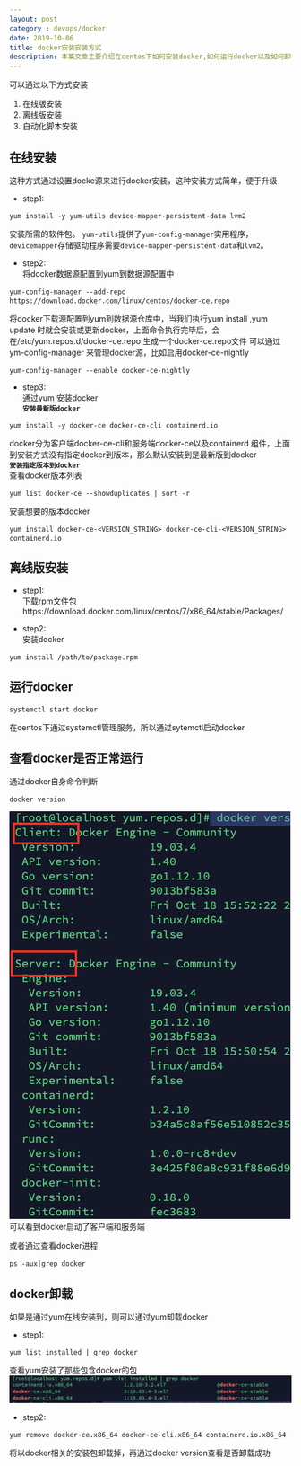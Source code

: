 ```yaml
---
layout: post
category : devops/docker
date: 2019-10-06
title: docker安装安装方式
description: 本篇文章主要介绍在centos下如何安装docker,如何运行docker以及如何卸载docker
---
```


可以通过以下方式安装
1. 在线版安装
2. 离线版安装
3. 自动化脚本安装


## 在线安装
这种方式通过设置docke源来进行docker安装，这种安装方式简单，便于升级
- step1:
````
yum install -y yum-utils device-mapper-persistent-data lvm2
````
安装所需的软件包。 `yum-utils`提供了`yum-config-manager`实用程序，`devicemapper`存储驱动程序需要`device-mapper-persistent-data`和`lvm2`。

- step2:  
将docker数据源配置到yum到数据源配置中
````
yum-config-manager --add-repo https://download.docker.com/linux/centos/docker-ce.repo
````
将docker下载源配置到yum到数据源仓库中，当我们执行yum install ,yum update 时就会安装或更新docker，上面命令执行完毕后，会在/etc/yum.repos.d/docker-ce.repo 生成一个docker-ce.repo文件
可以通过ym-config-manager 来管理docker源，比如启用docker-ce-nightly
````
yum-config-manager --enable docker-ce-nightly
````

- step3:  
通过yum 安装docker  
 **`安装最新版docker`**
````
yum install -y docker-ce docker-ce-cli containerd.io
````
docker分为客户端docker-ce-cli和服务端docker-ce以及containerd 组件，上面到安装方式没有指定docker到版本，那么默认安装到是最新版到docker  
**`安装指定版本到docker`**  
 查看docker版本列表
````
yum list docker-ce --showduplicates | sort -r
````
安装想要的版本docker
````
yum install docker-ce-<VERSION_STRING> docker-ce-cli-<VERSION_STRING> containerd.io
````

## 离线版安装
- step1:  
下载rpm文件包https://download.docker.com/linux/centos/7/x86_64/stable/Packages/

- step2:  
安装docker
```
yum install /path/to/package.rpm
```

## 运行docker
```
systemctl start docker
```
在centos下通过systemctl管理服务，所以通过sytemctl启动docker

## 查看docker是否正常运行
通过docker自身命令判断
```
docker version
```
![](/assets/img/devops/docker/docker_install_1.png__thumbnail)  
可以看到docker启动了客户端和服务端

或者通过查看docker进程
````
ps -aux|grep docker
````
## docker卸载
如果是通过yum在线安装到，则可以通过yum卸载docker
- step1:
````
yum list installed | grep docker
````
查看yum安装了那些包含docker的包  
![](/assets/img/devops/docker/docker_install_2.png__thumbnail)

- step2:
````
yum remove docker-ce.x86_64 docker-ce-cli.x86_64 containerd.io.x86_64
````
将以docker相关的安装包卸载掉，再通过docker version查看是否卸载成功
